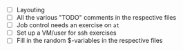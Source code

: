 * [ ] Layouting
* [ ] All the various "TODO" comments in the respective files
* [ ] Job control needs an exercise on `at`
* [ ] Set up a VM/user for ssh exercises
* [ ] Fill in the random $-variables in the respective files
